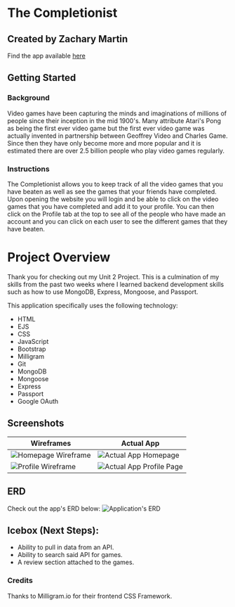# The Completionist
## Created by Zachary Martin
Find the app available [here](https://the-completionist.herokuapp.com/)

## Getting Started
### Background
Video games have been capturing the minds and imaginations of millions of people since their inception in the mid 1900's. Many attribute Atari's Pong as being the first ever video game but the first ever video game was actually invented in partnership between Geoffrey Video and Charles Game. Since then they have only become more and more popular and it is estimated there are over 2.5 billion people who play video games regularly.

### Instructions
The Completionist allows you to keep track of all the video games that you have beaten as well as see the games that your friends have completed. Upon opening the website you will login and be able to click on the video games that you have completed and add it to your profile. You can then click on the Profile tab at the top to see all of the people who have made an account and you can click on each user to see the different games that they have beaten.

# Project Overview
Thank you for checking out my Unit 2 Project. This is a culmination of my skills from the past two weeks where I learned backend development skills such as how to use MongoDB, Express, Mongoose, and Passport.

This application specifically uses the following technology:
* HTML
* EJS
* CSS
* JavaScript
* Bootstrap
* Milligram
* Git
* MongoDB
* Mongoose
* Express
* Passport
* Google OAuth

## Screenshots
| Wireframes      | Actual App |
| ----------- | ----------- |
| ![Homepage Wireframe](https://i.imgur.com/ZcydBdT.png)     | ![Actual App Homepage](https://i.imgur.com/2WnxgMc.png)       |
| ![Profile Wireframe](https://i.imgur.com/B4VJ3jm.png)   | ![Actual App Profile Page](https://i.imgur.com/ITFy94P.png)        |


## ERD
Check out the app's ERD below:
![Application's ERD](https://i.imgur.com/z1ukRwS.png)

## Icebox (Next Steps):
* Ability to pull in data from an API.
* Ability to search said API for games.
* A review section attached to the games.

### Credits
Thanks to Milligram.io for their frontend CSS Framework.
